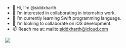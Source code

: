 - 👋 Hi, I’m @siddxharth
- 👀 I’m interested in collaborating in internship work.
- 🌱 I’m currently learning Swift programming language.
- 💞️ I’m looking to collaborate on iOS development.
- 📫 Reach me at: mailto:siddxharth@icloud.com



![](https://komarev.com/ghpvc/?username=siddxharth&color=ff69b4&stype=flat-square&label=Profile+Visits)
